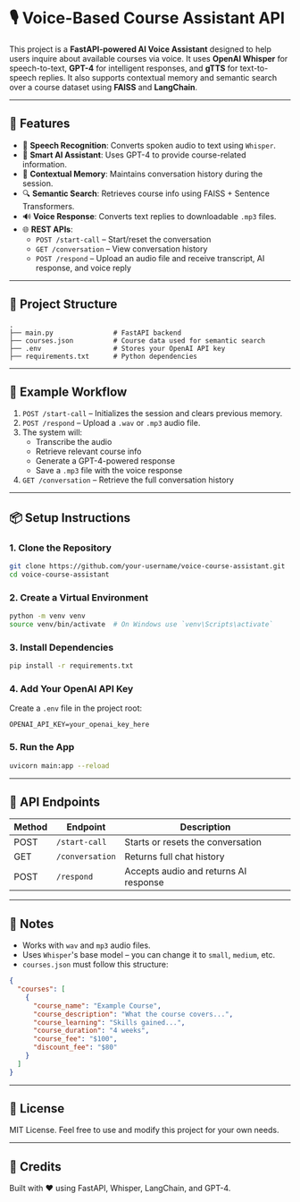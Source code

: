# 🎙️ Voice-Based Course Assistant API

This project is a **FastAPI-powered AI Voice Assistant** designed to help users inquire about available courses via voice. It uses **OpenAI Whisper** for speech-to-text, **GPT-4** for intelligent responses, and **gTTS** for text-to-speech replies. It also supports contextual memory and semantic search over a course dataset using **FAISS** and **LangChain**.

---

## 🚀 Features

- 🎤 **Speech Recognition**: Converts spoken audio to text using `Whisper`.
- 🤖 **Smart AI Assistant**: Uses GPT-4 to provide course-related information.
- 🧠 **Contextual Memory**: Maintains conversation history during the session.
- 🔍 **Semantic Search**: Retrieves course info using FAISS + Sentence Transformers.
- 🔊 **Voice Response**: Converts text replies to downloadable `.mp3` files.
- 🌐 **REST APIs**:
  - `POST /start-call` – Start/reset the conversation
  - `GET /conversation` – View conversation history
  - `POST /respond` – Upload an audio file and receive transcript, AI response, and voice reply

---

## 📁 Project Structure

```
.
├── main.py               # FastAPI backend
├── courses.json          # Course data used for semantic search
├── .env                  # Stores your OpenAI API key
├── requirements.txt      # Python dependencies
```

---

## 🧪 Example Workflow

1. `POST /start-call` – Initializes the session and clears previous memory.
2. `POST /respond` – Upload a `.wav` or `.mp3` audio file.
3. The system will:
   - Transcribe the audio
   - Retrieve relevant course info
   - Generate a GPT-4-powered response
   - Save a `.mp3` file with the voice response
4. `GET /conversation` – Retrieve the full conversation history

---

## 📦 Setup Instructions

### 1. Clone the Repository

```bash
git clone https://github.com/your-username/voice-course-assistant.git
cd voice-course-assistant
```

### 2. Create a Virtual Environment

```bash
python -m venv venv
source venv/bin/activate  # On Windows use `venv\Scripts\activate`
```

### 3. Install Dependencies

```bash
pip install -r requirements.txt
```

### 4. Add Your OpenAI API Key

Create a `.env` file in the project root:

```
OPENAI_API_KEY=your_openai_key_here
```

### 5. Run the App

```bash
uvicorn main:app --reload
```

---

## 🔗 API Endpoints

| Method | Endpoint         | Description                           |
|--------|------------------|---------------------------------------|
| POST   | `/start-call`    | Starts or resets the conversation     |
| GET    | `/conversation`  | Returns full chat history             |
| POST   | `/respond`       | Accepts audio and returns AI response |

---

## 📌 Notes

- Works with `wav` and `mp3` audio files.
- Uses `Whisper`'s base model – you can change it to `small`, `medium`, etc.
- `courses.json` must follow this structure:

```json
{
  "courses": [
    {
      "course_name": "Example Course",
      "course_description": "What the course covers...",
      "course_learning": "Skills gained...",
      "course_duration": "4 weeks",
      "course_fee": "$100",
      "discount_fee": "$80"
    }
  ]
}
```

---

## 📄 License

MIT License. Feel free to use and modify this project for your own needs.

---

## 💬 Credits

Built with ❤️ using FastAPI, Whisper, LangChain, and GPT-4.
